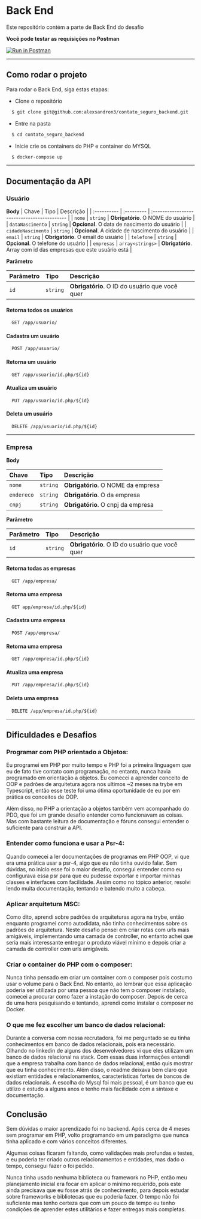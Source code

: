 # Back End


Este repositório contém a parte de Back End do desafio

**Você pode testar as requisições no Postman**

[![Run in Postman](https://run.pstmn.io/button.svg)](https://app.getpostman.com/run-collection/562065d8e00c3cc4afca?action=collection%2Fimport)

---
## Como rodar o projeto


Para rodar o Back End, siga estas etapas:

- Clone o repositório

```bash
  $ git clone git@github.com:alexsandron3/contato_seguro_backend.git
```

- Entre na pasta

```bash
  $ cd contato_seguro_backend
```


- Inicie crie os containers do PHP e container do MYSQL

```bash
  $ docker-compose up
```
---
## Documentação da API

### Usuário

**Body**
| Chave   | Tipo       | Descrição                                   |
| :---------- | :--------- | :------------------------------------------ |
| `nome`      | `string` | **Obrigatório**. O NOME do usuário |
| `dataNascimento`      | `string` | **Opcional**. O data de nascimento do usuário |
| `cidadeNascimento`      | `string` | **Opcional**. A cidade de nascimento do usuário |
| `email`      | `string` | **Obrigatório**. O email do usuário |
| `telefone`      | `string` | **Opcional**. O telefone do usuário |
| `empresas`      | `array<strings>` | **Obrigatório**. Array com id das empresas que este usuário está |

**Parâmetro**

| Parâmetro   | Tipo       | Descrição                                   |
| :---------- | :--------- | :------------------------------------------ |
| `id`      | `string` | **Obrigatório**. O ID do usuário que você quer |


#### Retorna todos os usuários

```http
  GET /app/usuario/
```

#### Cadastra um usuário

```http
  POST /app/usuario/
```
#### Retorna um usuário

```http
  GET /app/usuario/id.php/${id}
```

#### Atualiza um usuário

```http
  PUT /app/usuario/id.php/${id}
```

#### Deleta um usuário

```http
  DELETE /app/usuario/id.php/${id}
```
---

### Empresa

**Body**

| Chave   | Tipo       | Descrição                                   |
| :---------- | :--------- | :------------------------------------------ |
| `nome`      | `string` | **Obrigatório**. O NOME da empresa |
| `endereco`      | `string` | **Obrigatório**. O da empresa |
| `cnpj`      | `string` | **Obrigatório**. O cnpj da empresa |

**Parâmetro**

| Parâmetro   | Tipo       | Descrição                                   |
| :---------- | :--------- | :------------------------------------------ |
| `id`      | `string` | **Obrigatório**. O ID do usuário que você quer |

#### Retorna todas as empresas

```http
  GET /app/empresa/
```

#### Retorna uma empresa

```http
  GET app/empresa/id.php/${id}
```

#### Cadastra uma empresa

```http
  POST /app/empresa/
```
#### Retorna uma empresa

```http
  GET /app/empresa/id.php/${id}
```

#### Atualiza uma empresa

```http
  PUT /app/empresa/id.php/${id}
```

#### Deleta uma empresa

```http
  DELETE /app/empresa/id.php/${id}
```

---
## Dificuldades e Desafios


### Programar com PHP orientado a Objetos:
Eu programei em PHP por muito tempo e PHP foi a primeira linguagem que eu de fato tive contato com programação, no entanto, nunca havia programado em orientação a objetos.
Eu comecei a aprender conceito de OOP e padrões de arquitetura agora nos ultimos ~2 meses na trybe em Typescript, então esse teste foi uma ótima oportunidade de eu por em prática os conceitos de OOP.

Além disso, no PHP a orientação a objetos também vem acompanhado do PDO, que foi um grande desafio entender como funcionavam as coisas. Mas com bastante leitura de documentação e fóruns consegui entender o suficiente para construir a API.

### Entender como funciona e usar a Psr-4:

Quando comecei a ler documentações de programas em PHP OOP, vi que era uma prática usar a psr-4, algo que eu não tinha ouvido falar. Sem dúvidas, no início esse foi o maior desafio, consegui entender como eu configurava essa psr para que eu pudesse exportar e importar minhas classes e interfaces com facilidade. Assim como no tópico anterior, resolvi lendo muita documentação, tentando e batendo muito a cabeça.


### Aplicar arquitetura MSC:

Como dito, aprendi sobre padrões de arquiteturas agora na trybe, então enquanto programei como autodidata, não tinha conhecimentos sobre os padrões de arquitetura.
Neste desafio pensei em criar rotas com urls mais amigáveis, implementando uma camada de controller, no entanto achei que seria mais interessante entregar o produto viável mínimo e depois criar a camada de controller com urls amigáveis.


### Criar o container do PHP com o composer:

Nunca tinha pensado em criar um container com o composer pois costumo usar o volume para o Back End.
No entanto, ao lembrar que essa aplicação poderia ser utilizada por uma pessoa que não tem o composer instalado,
comecei a procurar como fazer a instação do composer.
Depois de cerca de uma hora pesquisando e tentando, aprendi como instalar o composer no Docker.


### O que me fez escolher um banco de dados relacional:

Durante a conversa com nossa recrutadora, foi me perguntado se eu tinha conhecimentos em banco de dados relacionais, pois era necessário. 
Olhando no linkedin de alguns dos desenvolvedores vi que eles utilizam um banco de dados relacional na stack.
Com essas duas informações entendi que a empresa trabalha com banco de dados relacional, então quis mostrar que eu tinha conhecimento.
Além disso, o readme deixava bem claro que existiam entidades e relacionamentos, características fortes de bancos de dados relacionais.
A escolha do Mysql foi mais pessoal, é um banco que eu utilizo e estudo a alguns anos e tenho mais facilidade com a sintaxe e documentação.


## Conclusão

Sem dúvidas o maior aprendizado foi no backend. Após cerca de 4 meses sem programar em PHP, volto programando em um paradigma que nunca tinha aplicado e com vários conceitos diferentes.

Algumas coisas ficaram faltando, como validações mais profundas e testes, e eu poderia ter criado outros relacionamentos e entidades, mas dado o tempo, consegui fazer o foi pedido. 

Nunca tinha usado nenhuma biblioteca ou framework no PHP, então meu planejamento inicial era focar em aplicar o mínimo requerido, pois este ainda precisava que eu fosse atrás de conhecimento, para depois estudar sobre frameworks e bibliotecas que eu poderia fazer. O tempo não foi suficiente mas tenho certeza que com um pouco de tempo eu tenho condições de aprender estes utilitários e fazer entregas mais completas.